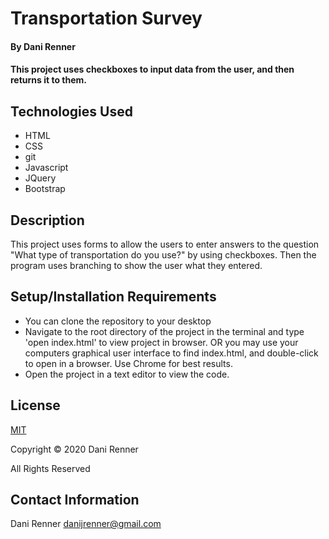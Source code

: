 # Transportation Survey

#### By Dani Renner
#### This project uses checkboxes to input data from the user, and then returns it to them.


## Technologies Used

* HTML
* CSS
* git
* Javascript
* JQuery
* Bootstrap

## Description

This project uses forms to allow the users to enter answers to the question "What type of transportation do you use?" by using checkboxes. Then the program uses branching to show the user what they entered.

## Setup/Installation Requirements

* You can clone the repository to your desktop
* Navigate to the root directory of the project in the terminal and type 'open index.html' to view project in browser. OR you may use your computers graphical user interface to find index.html, and double-click to open in a browser. Use Chrome for best results.
* Open the project in a text editor to view the code.



## License

[MIT](https://opensource.org/licenses/MIT)

Copyright © 2020 Dani Renner

All Rights Reserved

## Contact Information

Dani Renner danijrenner@gmail.com